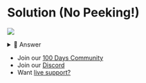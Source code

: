 # Solution (No Peeking!)
![](https://www.youtube.com/watch?v=RQpWuJMmBe0)

<details> <summary> 👀 Answer </summary>

Find my solution in [this repl](https://replit.com/@DavidAtReplit/Day-083-Solution?v=1).

</details>

- Join our [100 Days Community](https://replit.com/100-days-help)
- Join our [Discord](https://replit.com/discord)
- Want [live support?](https://replit.com/replit-101)